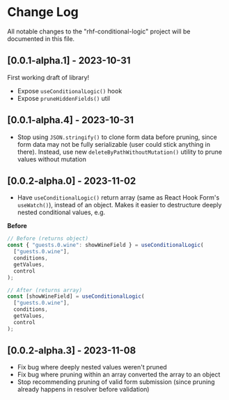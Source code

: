 # Change Log

All notable changes to the "rhf-conditional-logic" project will be documented in this file.

## [0.0.1-alpha.1] - 2023-10-31

First working draft of library!

- Expose `useConditionalLogic()` hook
- Expose `pruneHiddenFields()` util

## [0.0.1-alpha.4] - 2023-10-31

- Stop using `JSON.stringify()` to clone form data before pruning, since form data may not be fully serializable (user could stick anything in there).
  Instead, use new `deleteByPathWithoutMutation()` utility to prune values without mutation

## [0.0.2-alpha.0] - 2023-11-02

- Have `useConditionalLogic()` return array (same as React Hook Form's `useWatch()`), instead of an object. Makes it easier to destructure deeply nested conditional values, e.g.

**Before**

```ts
// Before (returns object)
const { "guests.0.wine": showWineField } = useConditionalLogic(
  ["guests.0.wine"],
  conditions,
  getValues,
  control
);

// After (returns array)
const [showWineField] = useConditionalLogic(
  ["guests.0.wine"],
  conditions,
  getValues,
  control
);
```

## [0.0.2-alpha.3] - 2023-11-08

- Fix bug where deeply nested values weren't pruned
- Fix bug where pruning within an array converted the array to an object
- Stop recommending pruning of valid form submission (since pruning already happens in resolver before validation)
